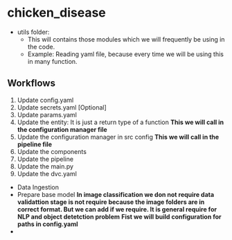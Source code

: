# chicken_disease

* utils folder:
    - This will contains those modules which we will frequently be using in the code.
    - Example: Reading yaml file, because every time we will be using this in many function.

## Workflows

1. Update config.yaml
2. Update secrets.yaml [Optional]
3. Update params.yaml
4. Update the entity: It is just a return type of a function **This we will call in the configuration manager file**
5. Update the configuration manager in src config  **This we will call in the pipeline file**
6. Update the components
7. Update the pipeline 
8. Update the main.py
9. Update the dvc.yaml


- Data Ingestion
- Prepare base model
    **In image classification we don not require data validattion stage is not require because the image folders are in  correct format. But we can add if we require. It is general require for NLP and object detetction problem**
    **Fist we will build configuration for paths in config.yaml**
- 